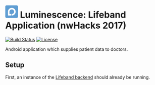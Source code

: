 # <img src="./img/icon.png" width="40"> Luminescence: Lifeband Application (nwHacks 2017)

[![Build Status](https://travis-ci.org/nwHacks2017/application.svg?branch=master)](https://travis-ci.org/nwHacks2017/application)
[![License](https://img.shields.io/github/license/mashape/apistatus.svg)](https://github.com/nwHacks2017/application/blob/master/LICENSE)

Android application which supplies patient data to doctors.

## Setup

First, an instance of the [Lifeband backend](https://github.com/nwHacks2017/backend) should already be running.
